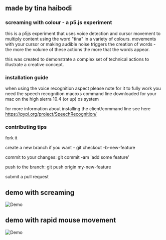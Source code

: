 
## made by tina haibodi

###  screaming with colour - a p5.js experiment

this is a p5js experiment that uses voice detection and cursor movement to multiply content using the word "tina" in a variety of colours. movements with your cursor or making audible noise triggers the creation of words - the more the volume of these actions the more that the words appear.

this was created to demonstrate a complex set of technical actions to illustrate a creative concept.

### installation guide
when using the voice recognition aspect please note for it to fully work you need the speech recognition macoxs command line downloaded for your mac on the high sierra 10.4 (or up) os system

for more information about installing the client/command line see here https://pypi.org/project/SpeechRecognition/

### contributing tips
fork it

create a new branch if you want - git checkout -b-new-feature

commit to your changes: git commit -am 'add some feature'

push to the branch: git push origin my-new-feature

submit a pull request

## demo with screaming


![Demo](https://raw.githubusercontent.com/tinahaibodi/creativescreaming/master/webscreen.gif)


## demo with rapid mouse movement

![Demo](https://raw.githubusercontent.com/tinahaibodi/creativescreaming/master/webscreen2.gif)
